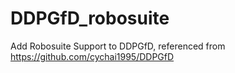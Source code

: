 # DDPGfD_robosuite
Add Robosuite Support to DDPGfD, referenced from https://github.com/cychai1995/DDPGfD
